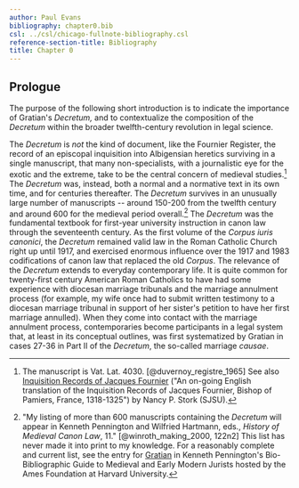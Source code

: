 ```yaml
---
author: Paul Evans
bibliography: chapter0.bib
csl: ../csl/chicago-fullnote-bibliography.csl
reference-section-title: Bibliography
title: Chapter 0
---
```

## Prologue

The purpose of the following short introduction is to indicate the
importance of Gratian's *Decretum,* and to contextualize the
composition of the *Decretum* within the broader twelfth-century
revolution in legal science.

The *Decretum* is *not* the kind of document, like the Fournier
Register, the record of an episcopal inquisition into Albigensian
heretics surviving in a single manuscript, that many non-specialists,
with a journalistic eye for the exotic and the extreme, take to be
the central concern of medieval studies.[^1] The *Decretum* was,
instead, both a normal and a normative text in its own time, and
for centuries thereafter. The *Decretum* survives in an unusually
large number of manuscripts -- around 150-200 from the twelfth
century and around 600 for the medieval period overall.[^2] The
*Decretum* was the fundamental textbook for first-year university
instruction in canon law through the seventeenth century. As the
first volume of the *Corpus iuris canonici*, the *Decretum* remained
valid law in the Roman Catholic Church right up until 1917, and
exercised enormous influence over the 1917 and 1983 codifications
of canon law that replaced the old *Corpus*. The relevance of the
*Decretum* extends to everyday contemporary life. It is quite common
for twenty-first century American Roman Catholics to have had some
experience with diocesan marriage tribunals and the marriage annulment
process (for example, my wife once had to submit written testimony
to a diocesan marriage tribunal in support of her sister's petition
to have her first marriage annulled). When they come into contact
with the marriage annulment process, contemporaries become participants
in a legal system that, at least in its conceptual outlines, was
first systematized by Gratian in cases 27-36 in Part II of the
*Decretum*, the so-called marriage *causae*.

[^1]: The manuscript is Vat. Lat. 4030. [@duvernoy_registre_1965]
    See also [Inquisition Records of Jacques
    Fournier](http://www.sjsu.edu/people/nancy.stork/jacquesfournier/) ("An
    on-going English translation of the Inquisition Records of
    Jacques Fournier, Bishop of Pamiers, France, 1318-1325") by
    Nancy P. Stork (SJSU).

[^2]: "My listing of more than 600 manuscripts containing the
    *Decretum* will appear in Kenneth Pennington and Wilfried
    Hartmann, eds., *History of Medieval Canon Law*, 11."
    [@winroth_making_2000, 122n2] This list has never made it into
    print to my knowledge. For a reasonably complete and current
    list, see the entry for
    [Gratian](http://amesfoundation.law.harvard.edu/BioBibCanonists/Report_Biobib2.php?record_id=a242)
    in Kenneth Pennington's Bio-Bibliographic Guide to Medieval and
    Early Modern Jurists hosted by the Ames Foundation at Harvard
    University.

